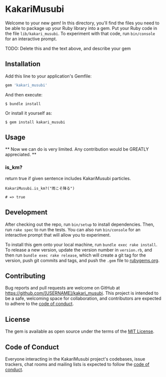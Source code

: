# KakariMusubi

Welcome to your new gem! In this directory, you'll find the files you need to be able to package up your Ruby library into a gem. Put your Ruby code in the file `lib/kakari_musubi`. To experiment with that code, run `bin/console` for an interactive prompt.

TODO: Delete this and the text above, and describe your gem

## Installation

Add this line to your application's Gemfile:

```ruby
gem 'kakari_musubi'
```

And then execute:

    $ bundle install

Or install it yourself as:

    $ gem install kakari_musubi

## Usage

** Now we can do is very limited. Any contribution would be GREATLY appreciated. **

### is_km?
return true if given sentence includes KakariMusubi particles.

```
KakariMusubi.is_km?("雨こそ降る")

# => true
```


## Development

After checking out the repo, run `bin/setup` to install dependencies. Then, run `rake spec` to run the tests. You can also run `bin/console` for an interactive prompt that will allow you to experiment.

To install this gem onto your local machine, run `bundle exec rake install`. To release a new version, update the version number in `version.rb`, and then run `bundle exec rake release`, which will create a git tag for the version, push git commits and tags, and push the `.gem` file to [rubygems.org](https://rubygems.org).

## Contributing

Bug reports and pull requests are welcome on GitHub at https://github.com/[USERNAME]/kakari_musubi. This project is intended to be a safe, welcoming space for collaboration, and contributors are expected to adhere to the [code of conduct](https://github.com/[USERNAME]/kakari_musubi/blob/master/CODE_OF_CONDUCT.md).


## License

The gem is available as open source under the terms of the [MIT License](https://opensource.org/licenses/MIT).

## Code of Conduct

Everyone interacting in the KakariMusubi project's codebases, issue trackers, chat rooms and mailing lists is expected to follow the [code of conduct](https://github.com/[USERNAME]/kakari_musubi/blob/master/CODE_OF_CONDUCT.md).
